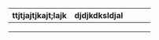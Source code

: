 | ttjtjajtjkajt;lajk | djdjkdksldjal |   |   |   |
|--------------------|---------------|---|---|---|
|                    |               |   |   |   |
|                    |               |   |   |   |
|                    |               |   |   |   |
